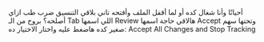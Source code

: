 أحيانًا وأنا شغال كده أو لما أقفل الملف وأفتحه تاني بلاقي التنسيق ضرب طب ازاي أصلحه؟ بروح من الـ Tab اللي اسمها Review هالاقي حاجة اسمها Accept وتحتها سهم صغير كده هاضغط عليه واختار الاختيار ده: Accept All Changes and Stop Tracking

